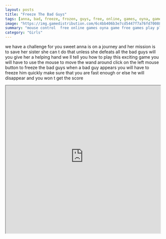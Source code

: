```yaml
---
layout: posts
title: "Freeze The Bad Guys"
tags: [anna, bad, freeze, frozen, guys, free, online, games, oyna, game, free, games, play, play, games]
image: "https://img.gamedistribution.com/6c4bb406b3e7cd5447f7a76fd7008806.jpg"
summary: "mouse control  free online games oyna game free games play play games"
category: "Girls"
---
```


we have a challenge for you sweet anna is on a journey and her mission is to save her sister she can t do that unless she defeats all the bad guys will you give her a helping hand we ll tell you how to play this exciting game you will have to use the mouse to move the wand around click on the left mouse button to freeze the bad guys when a bad guy appears you will have to freeze him quickly make sure that you are fast enough or else he will disappear and you won t get the score

<iframe width="100%" height="480px;" src="https://flash.gamedistribution.com?game=6c4bb406b3e7cd5447f7a76fd7008806"></iframe>